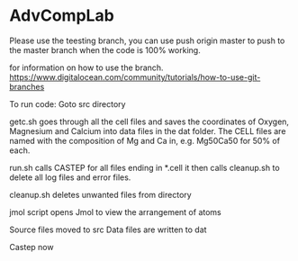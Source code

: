 # AdvCompLab

Please use the teesting branch, you can use push origin master to push to the master branch when the code is 100% working.

for information on how to use the branch.
https://www.digitalocean.com/community/tutorials/how-to-use-git-branches


To run code: Goto src directory

getc.sh goes through all the cell files and saves the coordinates of Oxygen, Magnesium and Calcium into data files in the dat folder. The CELL files are named with the composition of Mg and Ca in, e.g. Mg50Ca50 for 50% of each. 

run.sh calls CASTEP for all files ending in *.cell it then calls cleanup.sh to delete all log files and error files.

cleanup.sh deletes unwanted files from directory

jmol script opens Jmol to view the arrangement of atoms 

Source files moved to src
Data files are written to dat

Castep now
